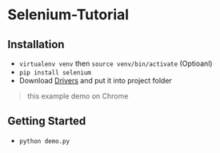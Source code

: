 # Selenium-Tutorial

## Installation

- `virtualenv venv` then `source venv/bin/activate` (Optioanl)
- `pip install selenium`
- Download [Drivers](http://selenium-python.readthedocs.io/installation.html#drivers) and put it into project folder
> this example demo on Chrome 

## Getting Started

- `python demo.py`

